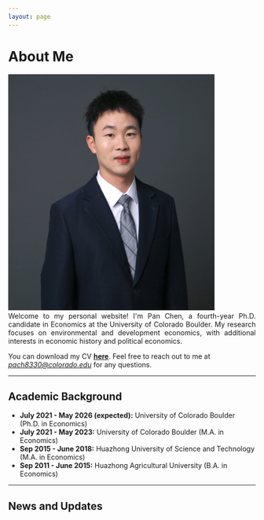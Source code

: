 ```yaml
---
layout: page
---
```


# About Me

<img src="images/my_profile1.png"  class="floatpic" width="420" height="480">

<div style="text-align: justify">  Welcome to my personal website! I'm Pan Chen, a fourth-year Ph.D. candidate in Economics at the University of Colorado Boulder. My research focuses on environmental and development economics, with additional interests in economic history and political economics.   </div> 

You can download my CV [**here**](../file/CV_Pan.pdf).  Feel free to reach out to me at [*pach8330@colorado.edu*](mailto:pach8330@colorado.edu) for any questions.

---

## Academic Background
- **July 2021 - May 2026 (expected):** University of Colorado Boulder (Ph.D. in Economics)
- **July 2021 - May 2023:** University of Colorado Boulder (M.A. in Economics)
- **Sep 2015 - June 2018:** Huazhong University of Science and Technology (M.A. in Economics)
- **Sep 2011 - June 2015:** Huazhong Agricultural University (B.A. in Economics)

---

## News and Updates




